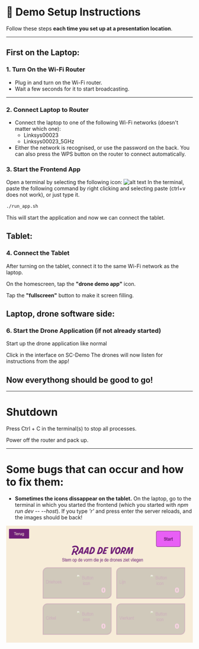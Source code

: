 # 📄 Demo Setup Instructions

Follow these steps **each time you set up at a presentation location**.

---

## First on the Laptop:

### 1. Turn On the Wi-Fi Router

- Plug in and turn on the Wi-Fi router.
- Wait a few seconds for it to start broadcasting.

---

### 2. Connect Laptop to Router

- Connect the laptop to one of the following Wi-Fi networks (doesn't matter which one):
  - Linksys00023
  - Linksys00023_5GHz
- Either the network is recognised, or use the password on the back. You can also press the WPS button on the router to connect automatically.

### 3. Start the Frontend App

Open a terminal by selecting the following icon:
<img src="src\assets\image.png" alt="alt text" width="100"/>
In the terminal, paste the following command by right clicking and selecting paste (ctrl+v does not work), or just type it.

```bash
./run_app.sh
```

This will start the application and now we can connect the tablet.

## Tablet:

### 4. Connect the Tablet

After turning on the tablet, connect it to the same Wi-Fi network as the laptop.

On the homescreen, tap the **"drone demo app"** icon.

Tap the **"fullscreen"** button to make it screen filling.

## Laptop, drone software side:

### 6. Start the Drone Application (if not already started)

Start up the drone application like normal

Click in the interface on SC-Demo
The drones will now listen for instructions from the app!

## **Now everythong should be good to go!**

---

# Shutdown

Press Ctrl + C in the terminal(s) to stop all processes.

Power off the router and pack up.

---

# Some bugs that can occur and how to fix them:

- **Sometimes the icons dissappear on the tablet.**
  On the laptop, go to the terminal in which you started the frontend (which you started with _npm run dev -- --host_). If you type _'r'_ and press enter the server reloads, and the images should be back!

![alt text](src\assets\bug_image.png)
